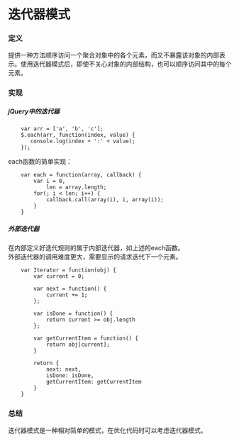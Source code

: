 # 迭代器模式

### 定义
提供一种方法顺序访问一个聚合对象中的各个元素，而又不暴露该对象的内部表示。使用迭代器模式后，即使不关心对象的内部结构，也可以顺序访问其中的每个元素。
### 实现

##### jQuery中的迭代器

        var arr = ['a', 'b', 'c'];
        $.each(arr, function(index, value) {
           console.log(index + ':' + value);
        });
each函数的简单实现：

        var each = function(array, callback) {
            var i = 0,
                len = array.length;
            for(; i < len; i++) {
                callback.call(array(i), i, array(i));
            }
        }

##### 外部迭代器
在内部定义好迭代规则的属于内部迭代器，如上述的each函数。  
外部迭代器的调用难度更大，需要显示的请求迭代下一个元素。

        var Iterator = function(obj) {
            var current = 0;

            var next = function() {
                current += 1;
            };

            var isDone = function() {
                return current >= obj.length
            };

            var getCurrentItem = function() {
                return obj[current];
            }

            return {
                next: next,
                isDone: isDone,
                getCurrentItem: getCurrentItem
            }
        }
### 总结
迭代器模式是一种相对简单的模式，在优化代码时可以考虑迭代器模式。
